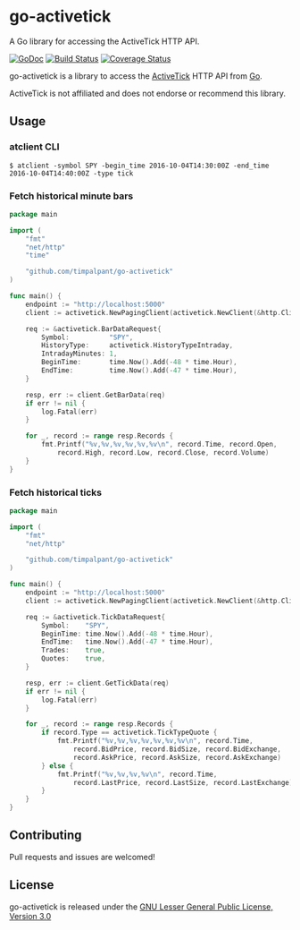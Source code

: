# go-activetick
A Go library for accessing the ActiveTick HTTP API.

[![GoDoc](https://godoc.org/github.com/timpalpant/go-activetick?status.svg)](http://godoc.org/github.com/timpalpant/go-activetick)
[![Build Status](https://travis-ci.org/timpalpant/go-activetick.svg?branch=master)](https://travis-ci.org/timpalpant/go-activetick)
[![Coverage Status](https://coveralls.io/repos/timpalpant/go-activetick/badge.svg?branch=master&service=github)](https://coveralls.io/github/timpalpant/go-activetick?branch=master)

go-activetick is a library to access the [ActiveTick](http://www.activetick.com/activetick/contents/PersonalServicesDataAPIOverview.aspx) HTTP API from [Go](http://www.golang.org).

ActiveTick is not affiliated and does not endorse or recommend this library.

## Usage

### atclient CLI

```
$ atclient -symbol SPY -begin_time 2016-10-04T14:30:00Z -end_time 2016-10-04T14:40:00Z -type tick
```

### Fetch historical minute bars

```Go
package main

import (
    "fmt"
    "net/http"
    "time"

    "github.com/timpalpant/go-activetick"
)

func main() {
    endpoint := "http://localhost:5000"
    client := activetick.NewPagingClient(activetick.NewClient(&http.Client{}, endpoint))

	req := &activetick.BarDataRequest{
		Symbol:          "SPY",
		HistoryType:     activetick.HistoryTypeIntraday,
		IntradayMinutes: 1,
		BeginTime:       time.Now().Add(-48 * time.Hour),
		EndTime:         time.Now().Add(-47 * time.Hour),
	}

	resp, err := client.GetBarData(req)
	if err != nil {
		log.Fatal(err)
	}

	for _, record := range resp.Records {
		fmt.Printf("%v,%v,%v,%v,%v,%v\n", record.Time, record.Open,
			record.High, record.Low, record.Close, record.Volume)
	}
}
```

### Fetch historical ticks

```Go
package main

import (
    "fmt"
    "net/http"

    "github.com/timpalpant/go-activetick"
)

func main() {
    endpoint := "http://localhost:5000"
    client := activetick.NewPagingClient(activetick.NewClient(&http.Client{}, endpoint))

	req := &activetick.TickDataRequest{
		Symbol:    "SPY",
		BeginTime: time.Now().Add(-48 * time.Hour),
		EndTime:   time.Now().Add(-47 * time.Hour),
		Trades:    true,
		Quotes:    true,
	}

	resp, err := client.GetTickData(req)
	if err != nil {
		log.Fatal(err)
	}

	for _, record := range resp.Records {
		if record.Type == activetick.TickTypeQuote {
			fmt.Printf("%v,%v,%v,%v,%v,%v,%v\n", record.Time,
				record.BidPrice, record.BidSize, record.BidExchange,
				record.AskPrice, record.AskSize, record.AskExchange)
		} else {
			fmt.Printf("%v,%v,%v,%v\n", record.Time,
				record.LastPrice, record.LastSize, record.LastExchange)
		}
	}
}
```

## Contributing

Pull requests and issues are welcomed!

## License

go-activetick is released under the [GNU Lesser General Public License, Version 3.0](https://www.gnu.org/licenses/lgpl-3.0.en.html)
